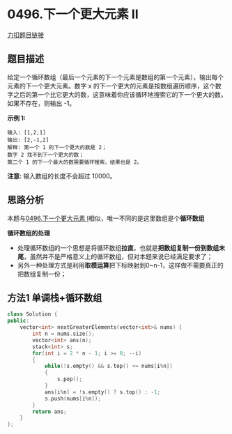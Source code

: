 # 0496.下一个更大元素 II

[力扣题目链接](https://leetcode-cn.com/problems/next-greater-element-ii/)  

## 题目描述  
给定一个循环数组（最后一个元素的下一个元素是数组的第一个元素），输出每个元素的下一个更大元素。数字 x 的下一个更大的元素是按数组遍历顺序，这个数字之后的第一个比它更大的数，这意味着你应该循环地搜索它的下一个更大的数。如果不存在，则输出 -1。  



**示例 1:**

    输入: [1,2,1]
    输出: [2,-1,2]
    解释: 第一个 1 的下一个更大的数是 2；
    数字 2 找不到下一个更大的数；  
    第二个 1 的下一个最大的数需要循环搜索，结果也是 2。


**注意:** 输入数组的长度不会超过 10000。  


## 思路分析  

本题与[0496.下一个更大元素 I](https://github.com/wangrui996/leedcode/blob/master/%E6%A0%88/easy/0496.%E4%B8%8B%E4%B8%80%E4%B8%AA%E6%9B%B4%E5%A4%A7%E5%85%83%E7%B4%A0%20I.md)相似，唯一不同的是这里数组是个**循环数组**  

**循环数组的处理**  
* 处理循环数组的一个思想是将循环数组**拉直**，也就是**把数组复制一份到数组末尾**，虽然并不是严格意义上的循环数组，但对本题来说已经满足要求了；
* 另外一种处理方式是利用**取模运算**把下标映射到0~n-1，这样做不需要真正的把数组复制一份；

## 方法1 单调栈+循环数组  

```cpp
class Solution {
public:
    vector<int> nextGreaterElements(vector<int>& nums) {
        int n = nums.size();
        vector<int> ans(n);
        stack<int> s;
        for(int i = 2 * n - 1; i >= 0; --i)
        {
            while(!s.empty() && s.top() <= nums[i%n])
            {
                s.pop();
            }
            ans[i%n] = !s.empty() ? s.top() : -1;
            s.push(nums[i%n]);
        }
        return ans;
    }
};
```





